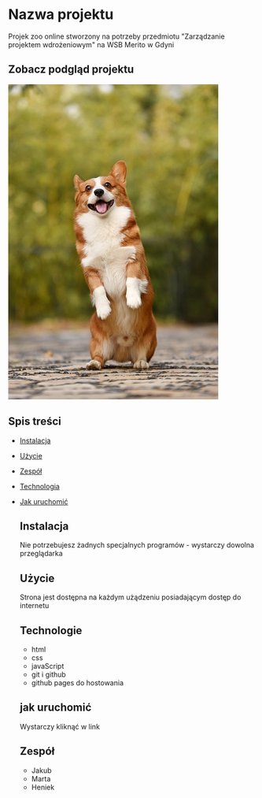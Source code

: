 # Nazwa projektu
Projek zoo online stworzony na potrzeby przedmiotu "Zarządzanie projektem wdrożeniowym" na WSB Merito w Gdyni
## Zobacz podgląd projektu
![podglad_projektu](img/pies.jpg)

## Spis treści
- [Instalacja](#instalacja)
- [Użycie](#użycie)
- [Zespół](#Zespół)
- [Technologia](*Technologia)
- [Jak uruchomić](#jak-uruchomić)
  ## Instalacja
  Nie potrzebujesz żadnych specjalnych programów - wystarczy dowolna przeglądarka

  ## Użycie
  Strona jest dostępna na każdym użądzeniu posiadającym dostęp do internetu

  ## Technologie
  - html
  - css
  - javaScript
  - git i github
  - github pages do hostowania
 
  ## jak uruchomić
  Wystarczy kliknąć w link

  ## Zespół
  - Jakub
  - Marta
  - Heniek

   
 
    
